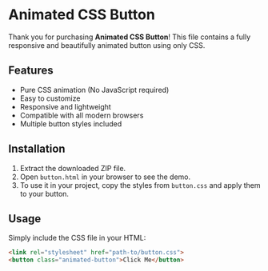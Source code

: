 # Animated CSS Button

Thank you for purchasing **Animated CSS Button**! This file contains a fully responsive and beautifully animated button using only CSS.

## Features

- Pure CSS animation (No JavaScript required)
- Easy to customize
- Responsive and lightweight
- Compatible with all modern browsers
- Multiple button styles included

## Installation

1. Extract the downloaded ZIP file.
2. Open `button.html` in your browser to see the demo.
3. To use it in your project, copy the styles from `button.css` and apply them to your button.

## Usage

Simply include the CSS file in your HTML:

```html
<link rel="stylesheet" href="path-to/button.css">
<button class="animated-button">Click Me</button>
